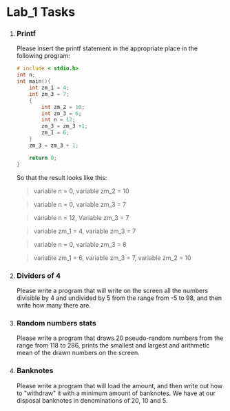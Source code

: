 # Lab_1 Tasks

1. ### Printf

    Please insert the printf statement in the appropriate place in the following program:

    ``` C
    # include < stdio.h>
    int n;
    int main(){
        int zm_1 = 4;
        int zm_3 = 7;
        {
            int zm_2 = 10;
            int zm_3 = 6;
            int n = 12;
            zm_3 = zm_3 +1;
            zm_1 = 6;
        }
        zm_3 = zm_3 + 1;

        return 0;
    }
    ```
   
    So that the result looks like this:

    > variable n = 0, variable zm_2 = 10

    > variable n = 0, variable zm_3 = 7

    > variable n = 12, Variable zm_3 = 7

    > variable zm_1 = 4, variable zm_3 = 7

    > variable n = 0, variable zm_3 = 8

    > variable zm_1 = 6, variable zm_3 = 7, variable zm_2 = 10

2. ### Dividers of 4

    Please write a program that will write on the screen all the numbers divisible
    by 4 and undivided by 5 from the range from -5 to 98, and then write how many there are.

3. ### Random numbers stats
    Please write a program that draws 20 pseudo-random numbers from the range from
    118 to 286, prints the smallest and largest and arithmetic mean of the drawn
    numbers on the screen.
4. ### Banknotes
    Please write a program that will load the amount, and then write out how to
    "withdraw" it with a minimum amount of banknotes. We have at our disposal
    banknotes in denominations of 20, 10 and 5.